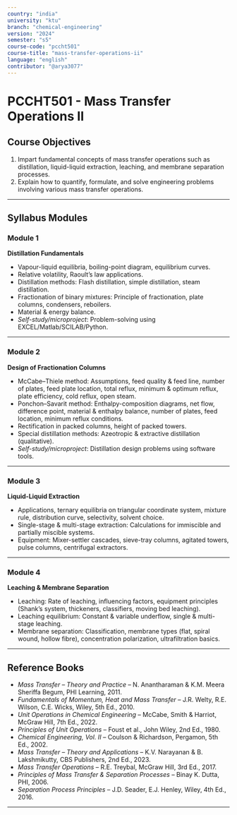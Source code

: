 ```yaml
---
country: "india"
university: "ktu"
branch: "chemical-engineering"
version: "2024"
semester: "s5"
course-code: "pccht501"
course-title: "mass-transfer-operations-ii"
language: "english"
contributor: "@arya3077"
---
```


# PCCHT501 - Mass Transfer Operations II

## Course Objectives

1. Impart fundamental concepts of mass transfer operations such as distillation, liquid-liquid extraction, leaching, and membrane separation processes.  
2. Explain how to quantify, formulate, and solve engineering problems involving various mass transfer operations.  

---

## Syllabus Modules

### Module 1
**Distillation Fundamentals**  
- Vapour-liquid equilibria, boiling-point diagram, equilibrium curves.  
- Relative volatility, Raoult’s law applications.  
- Distillation methods: Flash distillation, simple distillation, steam distillation.  
- Fractionation of binary mixtures: Principle of fractionation, plate columns, condensers, reboilers.  
- Material & energy balance.  
- *Self-study/microproject*: Problem-solving using EXCEL/Matlab/SCILAB/Python.  

---

### Module 2
**Design of Fractionation Columns**  
- McCabe–Thiele method: Assumptions, feed quality & feed line, number of plates, feed plate location, total reflux, minimum & optimum reflux, plate efficiency, cold reflux, open steam.  
- Ponchon–Savarit method: Enthalpy-composition diagrams, net flow, difference point, material & enthalpy balance, number of plates, feed location, minimum reflux conditions.  
- Rectification in packed columns, height of packed towers.  
- Special distillation methods: Azeotropic & extractive distillation (qualitative).  
- *Self-study/microproject*: Distillation design problems using software tools.  

---

### Module 3
**Liquid-Liquid Extraction**  
- Applications, ternary equilibria on triangular coordinate system, mixture rule, distribution curve, selectivity, solvent choice.  
- Single-stage & multi-stage extraction: Calculations for immiscible and partially miscible systems.  
- Equipment: Mixer-settler cascades, sieve-tray columns, agitated towers, pulse columns, centrifugal extractors.  

---

### Module 4
**Leaching & Membrane Separation**  
- Leaching: Rate of leaching, influencing factors, equipment principles (Shank’s system, thickeners, classifiers, moving bed leaching).  
- Leaching equilibrium: Constant & variable underflow, single & multi-stage leaching.  
- Membrane separation: Classification, membrane types (flat, spiral wound, hollow fibre), concentration polarization, ultrafiltration basics.  

---

## Reference Books

- *Mass Transfer – Theory and Practice* – N. Anantharaman & K.M. Meera Sheriffa Begum, PHI Learning, 2011.  
- *Fundamentals of Momentum, Heat and Mass Transfer* – J.R. Welty, R.E. Wilson, C.E. Wicks, Wiley, 5th Ed., 2010.  
- *Unit Operations in Chemical Engineering* – McCabe, Smith & Harriot, McGraw Hill, 7th Ed., 2022.  
- *Principles of Unit Operations* – Foust et al., John Wiley, 2nd Ed., 1980.  
- *Chemical Engineering, Vol. II* – Coulson & Richardson, Pergamon, 5th Ed., 2002.  
- *Mass Transfer – Theory and Applications* – K.V. Narayanan & B. Lakshmikutty, CBS Publishers, 2nd Ed., 2023.  
- *Mass Transfer Operations* – R.E. Treybal, McGraw Hill, 3rd Ed., 2017.  
- *Principles of Mass Transfer & Separation Processes* – Binay K. Dutta, PHI, 2006.  
- *Separation Process Principles* – J.D. Seader, E.J. Henley, Wiley, 4th Ed., 2016.  

---
